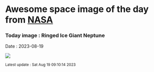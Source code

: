 
# Awesome space image of the day from [NASA](https://api.nasa.gov/)

### Today image : Ringed Ice Giant Neptune
Date : 2023-08-19

![](https://apod.nasa.gov/apod/image/2308/NeptuneTriton_webb1059.png)

<small>Latest update : Sat Aug 19 09:10:14 2023</small>
        